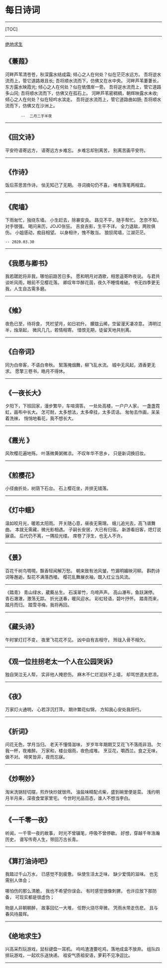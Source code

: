 # 每日诗词

------



[TOC]

------

[绝地求生](#-绝地求生)

## 《蒹葭》

河畔芦苇清苍苍，秋深露水结成霜;
倾心之人在何处？似在茫茫水远方。
吾将逆水流而上，管它道路艰且长;
吾将顺水流而下，仿佛又在水中央。
河畔芦苇萋萋长，东方露水映霞光;
倾心之人在何处？似在依偎岸一旁。
吾将逆水流而上，管它道路多山冈;
吾将顺水流而下，仿佛又在孤石上。
河畔芦苇密稠稠，朝辉映露水未收;
倾心之人在何处？似在轻吟水滨走。
吾将逆水流而上，管它道路曲如肠;
吾将顺水流而下，仿佛又在沙洲上。

           --  二月二于半夜

------

## 《回文诗》
平安符语寄远方，
语寄远方乡难忘。
乡难忘却别离苦，
别离苦画平安符。

------

## 《作诗》
饭后茶思苦作诗，
怯无知己了无期。
寻词摘句仍不喜，
唯有落笔两相宜。

------

## 《爬墙》
下雨匆忙，独绕东墙。
小生赶去，除暴安良。
路见不平，随手帮忙。
怎奈不知，对手很强。
喝问来历，JOJO张狂。
吉良吉影，生平不详。
全力退敌，两败俱伤。
小姐感动，痴目相望。
以身相许，愧不敢当。
狼狈爬墙，江湖茫茫。

    -- 2020.03.30

------
## 《我愿与卿书》
我若蹉跎将非我，哪怕前路苦日多。
愿和明月对酒歌，相思遥寄昨夜说。
与君共谈听风雨，眼前不见樱花落。
卿叹年华醉花茵，夜久不睡情难破。
书无四季更无我，人生自古需多磨。

------

## 《飨》
夜色已至，待将食，
凭栏望月，如日初升。
朦胧云稀，空留漫天凄凉意。
清明过半，烛渐起，
微风几几，若情相寄。
惜恨无期，徒留天地共别离。

------

## 《白帝词》
同为白帝客，不语白帝秋。
絮落掩烟舞，柳飞乱水流。
城中无风起，酒香更无求。
愿擎三卷书，皓月不得休。

------

## 《一夜长大》
夕阳下，下班回家，漫步繁华，车喧滴答。
一处处高楼，一户户人家，
一盏盏霓虹，画布中长大。
怎可耐，太多想法，太多牵挂，太多谎话。
匆匆去作画，呆呆着洗袜，
悄悄地看花，我不想长大。

------

## 《霞光 》
风吹樱花遍地殇，
叶落微黄粥微凉。
不叹年华不思乡，
只是新词换旧妆。

------

## 《煎樱花》
小径曲折处，树荫下石台。
石上樱花坐，并排无错落。

------

## 《灯中蛾》
温如皎月光，暖若太阳雨。
开关随心意，昼夜无需理。
蛾儿追光去，高飞谱舞曲。
本就无需藏，微光影相遇。
子嗣长安居，大已有归宿。
新游看旧客，熄灯说寐语。
后代仍不离，一隅拾光缕。
席卷了浮生，也无人不许。

------
## 《景》
百花千树鸟啁啁，飘香轻闻解万愁。
朝来致有池风皱，竹漏明媚映河柳。
斟酌诗词等邂逅，梨花不满落西楼。
樱花乱舞展衣袖，既入红尘当风流。

------

《踏青》
青山绿水，葳蕤丛生。
石溪翠竹，鸟啼声声。
高山瀑布，鱼跃渊停。
青石澈澈，激荡无踪。
折光送春，暖风迎水。
彩虹轻语，碧叶抒怀。
踏青而来，踏月而归。
踏雪寻梅，我将再回。

------

## 《藏头诗》
午时掌灯灯不变，
夜里飞花花不见。
凶中自有吉相守，
玲珑入骨不相欠。

------
## 《观一位拄拐老太一个人在公园哭诉》
独自哭泣无人帮，
实非他人掩悲伤。
麻木不仁烂泥扶不上墙，
却骂世道太悲凉。

------
## 《夜》
万家灯火通明，
心若浮沉打萍。
期许繁花似锦，
方知我心安处我将行。

------
## 《折词》
问花无色，学月当归。
老天不懂情滋味，
岁岁年年期期艾艾花飞不落雨非泪。
欠我一杯，夜难醉。
万家和，楼台烟雨，夜色成堆。
烹豆花，嚼西兰。食之无味，做不对。
啼笑皆非，夜而忘寐。

------
## 《炒啊妙》
淘米洗锅轻切摆，煎炸快炒就很帅。
油盐味精配点柴，盛到碗里便是菜。
浅约明月半月来，深夜食堂家里宅。
今世时光品百态，谁人不想当李白。

------
## 《一千零一夜》
听闻，一千零一夜的故事，
时光不曾辍笔，呼吸不曾停歇。
好想，穿越千年浩瀚历史，
谱写传奇人生，带回万古长青。

------
## 《算打油诗吧》
我踏过千山万水，
已感觉不到疲惫。
纵使生活太乏味，
缺少爱情的滋味。
也无需别人体会；

哪怕伤的那么清脆，
我也不希望你误会。
有时感觉很像刺猬，
也许应放下那防备，
可现实都是很虚伪；

物是人非朝朝醉，
故事回忆一大堆，
任野火烧尽卑微，
凭雨水带走伤悲，
且与春风待晨晖。

------
## 《绝地求生》
兴高采烈玩游戏，鼠标键盘一耳机。
呜呜渣渣要吃鸡，落地成盒不放弃。
组队四排玩游戏，一起欢乐送快递。
祖安气质祖安语，萝莉不见净逗比。

------

